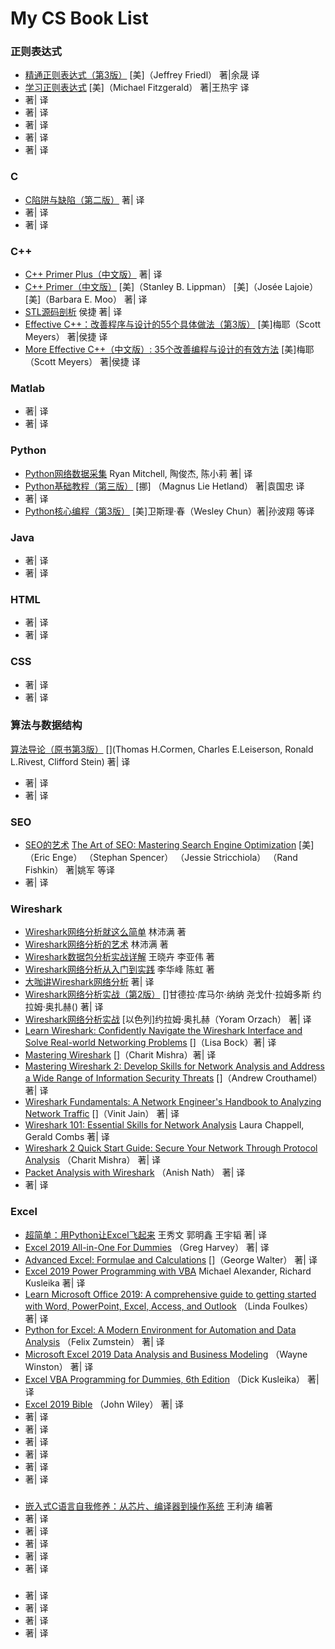 # My CS Book List

### 正则表达式

+ [精通正则表达式（第3版）](notes0001-精通正则表达式-第3版.html) [美]（Jeffrey Friedl） 著|余晟 译  
+ [学习正则表达式](notes0002-学习正则表达式.html) []() [美]（Michael Fitzgerald） 著|王热宇 译   
+ []() []() 著| 译   
+ []() []() 著| 译   
+ []() []() 著| 译   
+ []() []() 著| 译   
+ []() []() 著| 译   

### C

+ [C陷阱与缺陷（第二版）](notes0009-C陷阱与缺陷.html) []() 著| 译   
+ []() []() 著| 译   
+ []() []() 著| 译   

### C++

+ [C++ Primer Plus（中文版）](notes0007-C++Primer-Plus中文版.html) []() 著| 译   
+ [C++ Primer（中文版）](notes0008-C++Primer中文版.html) [美]（Stanley B. Lippman） [美]（Josée Lajoie） [美]（Barbara E. Moo） 著| 译   
+ [STL源码剖析](notes0010-STL源码剖析.html) 侯捷 著| 译   
+ [Effective C++：改善程序与设计的55个具体做法（第3版）](notes0011-EffectiveC++.html) [美]梅耶（Scott Meyers） 著|侯捷 译   
+ [More Effective C++（中文版）: 35个改善编程与设计的有效方法](notes0012-MoreEffectiveC++.html) [美]梅耶（Scott Meyers） 著|侯捷 译   

### Matlab

+ []() []() 著| 译   
+ []() []() 著| 译   

### Python

+ [Python网络数据采集]() []() Ryan Mitchell, 陶俊杰, 陈小莉 著| 译   
+ [Python基础教程（第三版）](notes0005-Python基础教程.html) [挪] （Magnus Lie Hetland） 著|袁国忠 译   
+ []() []() 著| 译   
+ [Python核心编程（第3版）]() []() [美]卫斯理·春（Wesley Chun）著|孙波翔 等译   

### Java

+ []() []() 著| 译   
+ []() []() 著| 译   

### HTML

+ []() []() 著| 译   
+ []() []() 著| 译   

### CSS

+ []() []() 著| 译   
+ []() []() 著| 译   

### 算法与数据结构

[算法导论（原书第3版）](notes0006-算法导论.html) [](Thomas H.Cormen, Charles E.Leiserson, Ronald L.Rivest, Clifford Stein) 著| 译   

+ []() []() 著| 译   
+ []() []() 著| 译   

### SEO

+ [SEO的艺术]() [The Art of SEO: Mastering Search Engine Optimization]() [美]（Eric Enge） （Stephan Spencer） （Jessie Stricchiola） （Rand Fishkin） 著|姚军 等译
+ []() []() 著| 译   

### Wireshark

+ [Wireshark网络分析就这么简单](notes0003-Wireshark网络分析就这么简单.html) 林沛满 著   
+ [Wireshark网络分析的艺术](notes0004-Wireshark网络分析的艺术.html) 林沛满 著   
+ [Wireshark数据包分析实战详解]() 王晓卉 李亚伟 著   
+ [Wireshark网络分析从入门到实践]() 李华峰 陈虹 著   
+ [大咖讲Wireshark网络分析]() []() 著| 译   
+ [Wireshark网络分析实战（第2版）]() []甘德拉·库马尔·纳纳 尧戈什·拉姆多斯 约拉姆·奥扎赫() 著| 译   
+ [Wireshark网络分析实战]() [以色列]约拉姆·奥扎赫（Yoram Orzach） 著| 译   
+ []() [Learn Wireshark: Confidently Navigate the Wireshark Interface and Solve Real-world Networking Problems]() []（Lisa Bock）著| 译   
+ []() [Mastering Wireshark]() []（Charit Mishra）著| 译   
+ []() [Mastering Wireshark 2: Develop Skills for Network Analysis and Address a Wide Range of Information Security Threats]() []（Andrew Crouthamel） 著| 译   
+ []() [Wireshark Fundamentals: A Network Engineer's Handbook to Analyzing Network Traffic]() []（Vinit Jain） 著| 译   
+ []() [Wireshark 101: Essential Skills for Network Analysis]() Laura Chappell, Gerald Combs 著| 译   
+ []() [Wireshark 2 Quick Start Guide: Secure Your Network Through Protocol Analysis]() （Charit Mishra） 著| 译   
+ []() [Packet Analysis with Wireshark]() （Anish Nath） 著| 译   
+ []() []() 著| 译   

### Excel

+ [超简单：用Python让Excel飞起来]() 王秀文 郭明鑫 王宇韬 著| 译   
+ []() [Excel 2019 All-in-One For Dummies]() （Greg Harvey） 著| 译   
+ []() [Advanced Excel: Formulae and Calculations]() []（George Walter） 著| 译   
+ []() [Excel 2019 Power Programming with VBA]() Michael Alexander, Richard Kusleika 著| 译   
+ []() [Learn Microsoft Office 2019: A comprehensive guide to getting started with Word, PowerPoint, Excel, Access, and Outlook]() （Linda Foulkes） 著| 译   
+ []() [Python for Excel: A Modern Environment for Automation and Data Analysis]() （Felix Zumstein） 著| 译   
+ []() [Microsoft Excel 2019 Data Analysis and Business Modeling]() （Wayne Winston） 著| 译   
+ []() [Excel VBA Programming for Dummies, 6th Edition]() （Dick Kusleika） 著| 译   
+ []() [Excel 2019 Bible]() （John Wiley） 著| 译   
+ []() []() 著| 译   
+ []() []() 著| 译   
+ []() []() 著| 译   
+ []() []() 著| 译   
+ []() []() 著| 译   
+ []() []() 著| 译   

### 

+ [嵌入式C语言自我修养：从芯片、编译器到操作系统]() 王利涛 编著   
+ []() []() 著| 译   
+ []() []() 著| 译   
+ []() []() 著| 译   
+ []() []() 著| 译   
+ []() []() 著| 译   

### 

+ []() []() 著| 译   
+ []() []() 著| 译   
+ []() []() 著| 译   
+ []() []() 著| 译   